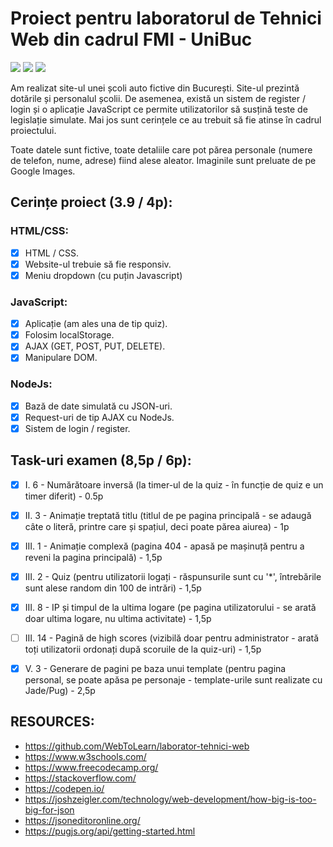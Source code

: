 # Proiect pentru laboratorul de Tehnici Web din cadrul FMI - UniBuc

![](https://img.shields.io/github/repo-size/smitoi/proiectTW) ![](https://img.shields.io/github/last-commit/smitoi/proiectTW) ![](https://tokei.rs/b1/github/smitoi/proiectTW)


Am realizat site-ul unei școli auto fictive din București. Site-ul prezintă dotările și personalul școlii. De asemenea, există un sistem de register / login și o aplicație JavaScript ce permite utilizatorilor să susțină teste de legislație simulate. Mai jos sunt cerințele ce au trebuit să fie atinse în cadrul proiectului.

Toate datele sunt fictive, toate detaliile care pot părea personale (numere de telefon, nume, adrese) fiind alese aleator. Imaginile sunt preluate de pe Google Images.

## Cerințe proiect (3.9 / 4p):

### HTML/CSS:
  - [x] HTML / CSS.
  - [x] Website-ul trebuie să fie responsiv.
  - [x] Meniu dropdown (cu puțin Javascript)

### JavaScript:
- [x] Aplicație (am ales una de tip quiz).
- [x] Folosim localStorage.
- [x] AJAX (GET, POST, PUT, DELETE).
- [x] Manipulare DOM.

### NodeJs:
  - [x] Bază de date simulată cu JSON-uri.
  - [x] Request-uri de tip AJAX cu NodeJs.
  - [x] Sistem de login / register.

## Task-uri examen (8,5p / 6p):
  - [x] I. 6 - Numărătoare inversă (la timer-ul de la quiz - în funcție de quiz e un timer diferit) - 0.5p
  - [x] II. 3 - Animație treptată titlu (titlul de pe pagina principală - se adaugă câte o literă, printre care și spațiul, deci poate părea aiurea) - 1p
  - [x] III. 1 - Animație complexă (pagina 404 - apasă pe mașinuță pentru a reveni la pagina principală) - 1,5p
  - [x] III. 2 - Quiz (pentru utilizatorii logați - răspunsurile sunt cu '*', întrebările sunt alese random din 100 de intrări) - 1,5p
  - [x] III. 8 - IP și timpul de la ultima logare (pe pagina utilizatorului - se arată doar ultima logare, nu ultima activitate) - 1,5p
  - [ ] III. 14 - Pagină de high scores (vizibilă doar pentru administrator - arată toți utilizatorii ordonați după scoruile de la quiz-uri) - 1,5p
  - [x] V. 3 - Generare de pagini pe baza unui template (pentru pagina personal, se poate apăsa pe personaje - template-urile sunt realizate cu Jade/Pug) - 2,5p


## RESOURCES:
  * https://github.com/WebToLearn/laborator-tehnici-web
  * https://www.w3schools.com/ 
  * https://www.freecodecamp.org/
  * https://stackoverflow.com/
  * https://codepen.io/
  * https://joshzeigler.com/technology/web-development/how-big-is-too-big-for-json
  * https://jsoneditoronline.org/
  * https://pugjs.org/api/getting-started.html

